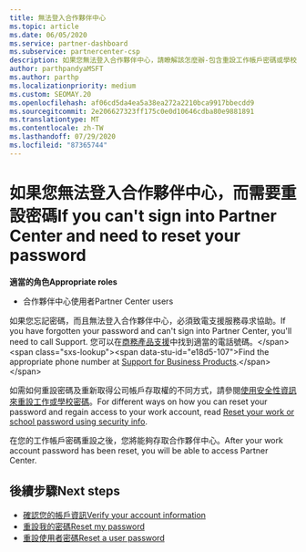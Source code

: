 ```yaml
---
title: 無法登入合作夥伴中心
ms.topic: article
ms.date: 06/05/2020
ms.service: partner-dashboard
ms.subservice: partnercenter-csp
description: 如果您無法登入合作夥伴中心，請瞭解該怎麼辦-包含重設工作帳戶密碼或學校帳戶密碼的資訊（如果您忘了）。
author: parthpandyaMSFT
ms.author: parthp
ms.localizationpriority: medium
ms.custom: SEOMAY.20
ms.openlocfilehash: af06cd5da4ea5a38ea272a2210bca9917bbecdd9
ms.sourcegitcommit: 2e206627323ff175c0e0d10646cdba80e9881891
ms.translationtype: MT
ms.contentlocale: zh-TW
ms.lasthandoff: 07/29/2020
ms.locfileid: "87365744"
---
```

# <a name="if-you-cant-sign-into-partner-center-and-need-to-reset-your-password"></a><span data-ttu-id="e18d5-103">如果您無法登入合作夥伴中心，而需要重設密碼</span><span class="sxs-lookup"><span data-stu-id="e18d5-103">If you can't sign into Partner Center and need to reset your password</span></span>

<span data-ttu-id="e18d5-104">**適當的角色**</span><span class="sxs-lookup"><span data-stu-id="e18d5-104">**Appropriate roles**</span></span>

- <span data-ttu-id="e18d5-105">合作夥伴中心使用者</span><span class="sxs-lookup"><span data-stu-id="e18d5-105">Partner Center users</span></span>

<span data-ttu-id="e18d5-106">如果您忘記密碼，而且無法登入合作夥伴中心，必須致電支援服務尋求協助。</span><span class="sxs-lookup"><span data-stu-id="e18d5-106">If you have forgotten your password and can't sign into Partner Center, you'll need to call Support.</span></span> <span data-ttu-id="e18d5-107">您可以在[商務產品支援](https://docs.microsoft.com/microsoft-365/admin/contact-support-for-business-products?view=o365-worldwide&tabs=phone#ID0EAADAAA=Phone_support_)中找到適當的電話號碼。</span><span class="sxs-lookup"><span data-stu-id="e18d5-107">Find the appropriate phone number at [Support for Business Products](https://docs.microsoft.com/microsoft-365/admin/contact-support-for-business-products?view=o365-worldwide&tabs=phone#ID0EAADAAA=Phone_support_).</span></span> 

<span data-ttu-id="e18d5-108">如需如何重設密碼及重新取得公司帳戶存取權的不同方式，請參閱[使用安全性資訊來重設工作或學校密碼](https://docs.microsoft.com/azure/active-directory/user-help/active-directory-passwords-update-your-own-password#how-to-change-your-password)。</span><span class="sxs-lookup"><span data-stu-id="e18d5-108">For different ways on how you can reset your password and regain access to your work account, read [Reset your work or school password using security info](https://docs.microsoft.com/azure/active-directory/user-help/active-directory-passwords-update-your-own-password#how-to-change-your-password).</span></span>

<span data-ttu-id="e18d5-109">在您的工作帳戶密碼重設之後，您將能夠存取合作夥伴中心。</span><span class="sxs-lookup"><span data-stu-id="e18d5-109">After your work account password has been reset, you will be able to access Partner Center.</span></span> 

## <a name="next-steps"></a><span data-ttu-id="e18d5-110">後續步驟</span><span class="sxs-lookup"><span data-stu-id="e18d5-110">Next steps</span></span>

- [<span data-ttu-id="e18d5-111">確認您的帳戶資訊</span><span class="sxs-lookup"><span data-stu-id="e18d5-111">Verify your account information</span></span>](verification-responses.md)
- [<span data-ttu-id="e18d5-112">重設我的密碼</span><span class="sxs-lookup"><span data-stu-id="e18d5-112">Reset my password</span></span>](reset-my-pasword.md)
- [<span data-ttu-id="e18d5-113">重設使用者密碼</span><span class="sxs-lookup"><span data-stu-id="e18d5-113">Reset a user password</span></span>](reset-a-user-password.md)

